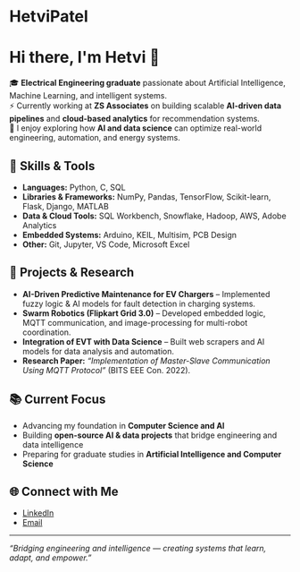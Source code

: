 # HetviPatel
# Hi there, I'm Hetvi 👋

🎓 **Electrical Engineering graduate** passionate about Artificial Intelligence, Machine Learning, and intelligent systems.  
⚡ Currently working at **ZS Associates** on building scalable **AI-driven data pipelines** and **cloud-based analytics** for recommendation systems.  
🤖 I enjoy exploring how **AI and data science** can optimize real-world engineering, automation, and energy systems.  

## 🔧 Skills & Tools
- **Languages:** Python, C, SQL  
- **Libraries & Frameworks:** NumPy, Pandas, TensorFlow, Scikit-learn, Flask, Django, MATLAB  
- **Data & Cloud Tools:** SQL Workbench, Snowflake, Hadoop, AWS, Adobe Analytics  
- **Embedded Systems:** Arduino, KEIL, Multisim, PCB Design  
- **Other:** Git, Jupyter, VS Code, Microsoft Excel  

## 🧠 Projects & Research
- **AI-Driven Predictive Maintenance for EV Chargers** – Implemented fuzzy logic & AI models for fault detection in charging systems.  
- **Swarm Robotics (Flipkart Grid 3.0)** – Developed embedded logic, MQTT communication, and image-processing for multi-robot coordination.  
- **Integration of EVT with Data Science** – Built web scrapers and AI models for data analysis and automation.  
- **Research Paper:** *“Implementation of Master-Slave Communication Using MQTT Protocol”* (BITS EEE Con. 2022).  

## 📚 Current Focus
- Advancing my foundation in **Computer Science and AI**  
- Building **open-source AI & data projects** that bridge engineering and data intelligence  
- Preparing for graduate studies in **Artificial Intelligence and Computer Science**  

## 🌐 Connect with Me
- [LinkedIn](https://www.linkedin.com/in/hetvi-patel-a9b6341a4/?lipi=urn%3Ali%3Apage%3Ad_flagship3_feed%3B7TF2PjxKTXqmZAzUZSUCAg%3D%3D)  
- [Email](mailto:phetvi6122@gmail.com)

---
*“Bridging engineering and intelligence — creating systems that learn, adapt, and empower.”*
